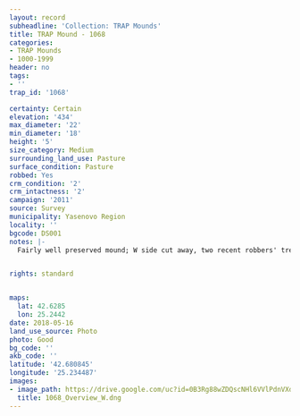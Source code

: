 ```yaml
---
layout: record
subheadline: 'Collection: TRAP Mounds'
title: TRAP Mound - 1068
categories:
- TRAP Mounds
- 1000-1999
header: no
tags:
- ''
trap_id: '1068'

certainty: Certain
elevation: '434'
max_diameter: '22'
min_diameter: '18'
height: '5'
size_category: Medium
surrounding_land_use: Pasture
surface_condition: Pasture
robbed: Yes
crm_condition: '2'
crm_intactness: '2'
campaign: '2011'
source: Survey
municipality: Yasenovo Region
locality: ''
bgcode: DS001
notes: |-
  Fairly well preserved mound; W side cut away, two recent robbers' trenchs; perhaps some old robbers' trenchs on south.


rights: standard


maps:
  lat: 42.6285
  lon: 25.2442
date: 2018-05-16
land_use_source: Photo
photo: Good
bg_code: ''
akb_code: ''
latitude: '42.680845'
longitude: '25.234487'
images:
- image_path: https://drive.google.com/uc?id=0B3Rg88wZDQscNHl6VVlPdnVXdGs
  title: 1068_Overview_W.dng
---
```

